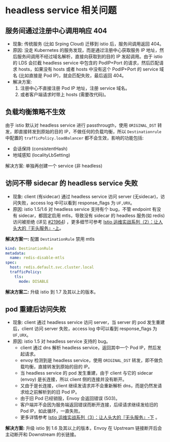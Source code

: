 # headless service 相关问题

## 服务间通过注册中心调用响应 404

* 现象: 传统服务 (比如 Srping Cloud) 迁移到 istio 后，服务间调用返回 404。
* 原因: 没走 Kubernetes 的服务发现，而是通过注册中心获取服务 IP 地址，然后服务间调用不经过域名解析，直接向获取到的目的 IP 发起调用。由于 istio 的 LDS 会拦截 headless service 中包含的 PodIP+Port 的请求，然后匹配请求 hosts，如果没有 hosts 或者 hosts 中没有这个 PodIP+Port 的 service 域名 (比如直接是 Pod IP)，就会匹配失败，最后返回 404。
* 解决方案:
    1. 注册中心不直接注册 Pod IP 地址，注册 service 域名。
    2. 或者客户端请求时带上 hosts (需要改代码)。

## 负载均衡策略不生效

由于 istio 默认对 headless service 进行 passthrougth，使用 `ORIGINAL_DST` 转发，即直接转发到原始的目的 IP，不做任何的负载均衡，所以  `Destinationrule` 中配置的 `trafficPolicy.loadBalancer` 都不会生效，影响的功能包括:
* 会话保持 (consistentHash)
* 地域感知 (localityLbSetting)

解决方案: 单独再创建一个 service (非 headless)

## 访问不带 sidecar 的 headless service 失败

* 现象: client (有sidecar) 通过 headless service 访问 server (无sidecar)，访问失败，access log 中可以看到 response_flags 为 `UF,URX`。
* 原因: istio 1.5/1.6 对 headless service 支持有个 bug，不管 endpoint 有没有 sidecar，都固定启用 mtls，导致没有 sidecar 的 headless 服务(如 redis) 访问被拒绝 (详见 [#21964](https://github.com/istio/istio/issues/21964)) ，更多细节可参考 [Istio 运维实战系列（2）：让人头大的『无头服务』-上](https://zhaohuabing.com/post/2020-09-11-headless-mtls/)。

**解决方案一:** 配置 `DestinationRule` 禁用 mtls

```yaml
kind: DestinationRule
metadata:
  name: redis-disable-mtls
spec:
  host: redis.default.svc.cluster.local
  trafficPolicy:
    tls:
      mode: DISABLE 
```

**解决方案二:** 升级 istio 到 1.7 及其以上的版本。

## pod 重建后访问失败

* 现象: client 通过 headless service 访问 server，当 server 的 pod 发生重建后，client 访问 server 失败，access log 中可以看到 response_flags 为 `UF,URX`。
* 原因: istio 1.5 对 headless service 支持的 bug。
    * client 通过 dns 解析 headless service，返回其中一个 Pod IP，然后发起请求。
    * envoy 检测到是 headless service，使用 `ORIGINAL_DST` 转发，即不做负载均衡，直接转发到原始的目的 IP。
    * 当 headless service 的 pod 发生重建，由于 client 与它的 sidecar (envoy) 是长连接，所以 client 侧的连接并没有断开。
    * 又由于是长连接，client 继续发请求并不会重新解析 dns，而是仍然发请求给之前解析到的旧 Pod IP。
    * 由于旧 Pod 已经销毁，Envoy 会返回错误 (503)。
    * 客户端并不会因为服务端返回错误而断开连接，后续请求继续发给旧的 Pod IP，如此循环，一直失败。
    * 更多详情参考 [Istio 运维实战系列（3）：让人头大的『无头服务』-下](https://zhaohuabing.com/post/2020-09-19-headless-mtls/) 。

**解决方案:** 升级 istio 到 1.6 及其以上的版本，Envoy 在 Upstream 链接断开后会主动断开和 Downstream 的长链接。
